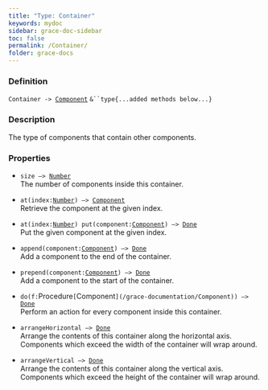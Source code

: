```yaml
---
title: "Type: Container"
keywords: mydoc
sidebar: grace-doc-sidebar
toc: false
permalink: /Container/
folder: grace-docs
---
```


### Definition
`Container -> `[`Component`](/grace-documentation/Component) `&``type{...added methods below...}`

### Description
The type of components that contain other components.

### Properties
- `size —> `[`Number`]({{site.baseurl}}/404)  
The number of components inside this container.
  
- `at(index:`[`Number`]({{site.baseurl}}/404)`) —> `[`Component`](/grace-documentation/Component)  
Retrieve the component at the given index.
  
- `at(index:`[`Number`]({{site.baseurl}}/404)`) put(component:`[`Component`](/grace-documentation/Component)`) —> `[`Done`]({{site.baseurl}}/404)  
Put the given component at the given index.
  
- `append(component:`[`Component`](/grace-documentation/Component)`) —> `[`Done`]({{site.baseurl}}/404)  
Add a component to the end of the container.
  
- `prepend(component:`[`Component`](/grace-documentation/Component)`) —> `[`Done`]({{site.baseurl}}/404)  
Add a component to the start of the container.
  
- `do(f:`Procedure`[`Component`](/grace-documentation/Component)) —> `[`Done`]({{site.baseurl}}/404)  
Perform an action for every component inside this container.
  
- `arrangeHorizontal —> `[`Done`]({{site.baseurl}}/404)  
Arrange the contents of this container along the horizontal axis. Components which exceed the width of the container will wrap around.
  
- `arrangeVertical —> `[`Done`]({{site.baseurl}}/404)  
Arrange the contents of this container along the vertical axis. Components which exceed the height of the container will wrap around.
  
